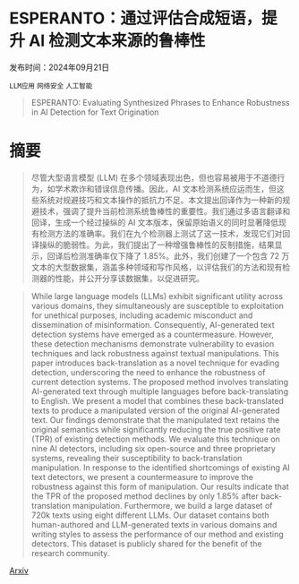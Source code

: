 # ESPERANTO：通过评估合成短语，提升 AI 检测文本来源的鲁棒性

发布时间：2024年09月21日

`LLM应用` `网络安全` `人工智能`

> ESPERANTO: Evaluating Synthesized Phrases to Enhance Robustness in AI Detection for Text Origination

# 摘要

> 尽管大型语言模型 (LLM) 在多个领域表现出色，但也容易被用于不道德行为，如学术欺诈和错误信息传播。因此，AI 文本检测系统应运而生，但这些系统对规避技巧和文本操作的抵抗力不足。本文提出回译作为一种新的规避技术，强调了提升当前检测系统鲁棒性的重要性。我们通过多语言翻译和回译，生成一个经过操纵的 AI 文本版本，保留原始语义的同时显著降低现有检测方法的准确率。我们在九个检测器上测试了这一技术，发现它们对回译操纵的脆弱性。为此，我们提出了一种增强鲁棒性的反制措施，结果显示，回译后检测准确率仅下降了 1.85%。此外，我们创建了一个包含 72 万文本的大型数据集，涵盖多种领域和写作风格，以评估我们的方法和现有检测器的性能，并公开分享该数据集，以促进研究。

> While large language models (LLMs) exhibit significant utility across various domains, they simultaneously are susceptible to exploitation for unethical purposes, including academic misconduct and dissemination of misinformation. Consequently, AI-generated text detection systems have emerged as a countermeasure. However, these detection mechanisms demonstrate vulnerability to evasion techniques and lack robustness against textual manipulations. This paper introduces back-translation as a novel technique for evading detection, underscoring the need to enhance the robustness of current detection systems. The proposed method involves translating AI-generated text through multiple languages before back-translating to English. We present a model that combines these back-translated texts to produce a manipulated version of the original AI-generated text. Our findings demonstrate that the manipulated text retains the original semantics while significantly reducing the true positive rate (TPR) of existing detection methods. We evaluate this technique on nine AI detectors, including six open-source and three proprietary systems, revealing their susceptibility to back-translation manipulation. In response to the identified shortcomings of existing AI text detectors, we present a countermeasure to improve the robustness against this form of manipulation. Our results indicate that the TPR of the proposed method declines by only 1.85% after back-translation manipulation. Furthermore, we build a large dataset of 720k texts using eight different LLMs. Our dataset contains both human-authored and LLM-generated texts in various domains and writing styles to assess the performance of our method and existing detectors. This dataset is publicly shared for the benefit of the research community.

[Arxiv](https://arxiv.org/abs/2409.14285)